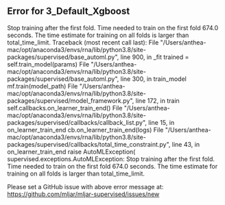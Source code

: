 ## Error for 3_Default_Xgboost

Stop training after the first fold. Time needed to train on the first fold 674.0 seconds. The time estimate for training on all folds is larger than total_time_limit.
Traceback (most recent call last):
  File "/Users/anthea-mac/opt/anaconda3/envs/rna/lib/python3.8/site-packages/supervised/base_automl.py", line 900, in _fit
    trained = self.train_model(params)
  File "/Users/anthea-mac/opt/anaconda3/envs/rna/lib/python3.8/site-packages/supervised/base_automl.py", line 300, in train_model
    mf.train(model_path)
  File "/Users/anthea-mac/opt/anaconda3/envs/rna/lib/python3.8/site-packages/supervised/model_framework.py", line 172, in train
    self.callbacks.on_learner_train_end()
  File "/Users/anthea-mac/opt/anaconda3/envs/rna/lib/python3.8/site-packages/supervised/callbacks/callback_list.py", line 15, in on_learner_train_end
    cb.on_learner_train_end(logs)
  File "/Users/anthea-mac/opt/anaconda3/envs/rna/lib/python3.8/site-packages/supervised/callbacks/total_time_constraint.py", line 43, in on_learner_train_end
    raise AutoMLException(
supervised.exceptions.AutoMLException: Stop training after the first fold. Time needed to train on the first fold 674.0 seconds. The time estimate for training on all folds is larger than total_time_limit.


Please set a GitHub issue with above error message at: https://github.com/mljar/mljar-supervised/issues/new


